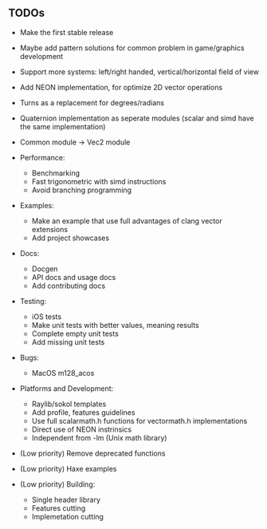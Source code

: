 ## TODOs
- Make the first stable release
- Maybe add pattern solutions for common problem in game/graphics development
- Support more systems: left/right handed, vertical/horizontal field of view
- Add NEON implementation, for optimize 2D vector operations
- Turns as a replacement for degrees/radians
- Quaternion implementation as seperate modules (scalar and simd have the same implementation)
- Common module -> Vec2 module

- Performance:
    - Benchmarking
    - Fast trigonometric with simd instructions
    - Avoid branching programming

- Examples:
    - Make an example that use full advantages of clang vector extensions
    - Add project showcases

- Docs:
    - Docgen
    - API docs and usage docs
    - Add contributing docs

- Testing:
    - iOS tests
    - Make unit tests with better values, meaning results
    - Complete empty unit tests
    - Add missing unit tests

- Bugs:
    - MacOS m128_acos

- Platforms and Development:
    - Raylib/sokol templates
    - Add profile, features guidelines
    - Use full scalarmath.h functions for vectormath.h implementations
    - Direct use of NEON instrinsics
    - Independent from -lm (Unix math library)

- (Low priority) Remove deprecated functions

- (Low priority) Haxe examples

- (Low priority) Building:
    - Single header library
    - Features cutting
    - Implemetation cutting